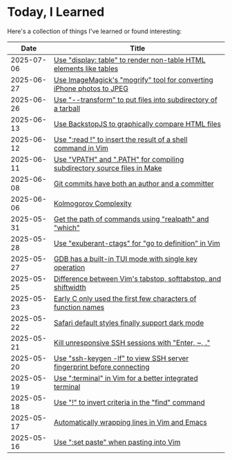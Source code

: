 # Today, I Learned
Here's a collection of things I've learned or found interesting:

| Date | Title |
|---|---|
| 2025-07-06 | [Use "display: table" to render non-table HTML elements like tables](https://jaredkrinke.github.io/til/css-display-table.html) |
| 2025-06-27 | [Use ImageMagick's "mogrify" tool for converting iPhone photos to JPEG](https://jaredkrinke.github.io/til/convert-iphone-photos-to-jpg.html) |
| 2025-06-26 | [Use "--transform" to put files into subdirectory of a tarball](https://jaredkrinke.github.io/til/tar-into-subdir.html) |
| 2025-06-13 | [Use BackstopJS to graphically compare HTML files](https://jaredkrinke.github.io/til/graphically-compare-html-files.html) |
| 2025-06-12 | [Use ":read !" to insert the result of a shell command in Vim](https://jaredkrinke.github.io/til/vim-read-shell-cmd.html) |
| 2025-06-11 | [Use "VPATH" and ".PATH" for compiling subdirectory source files in Make](https://jaredkrinke.github.io/til/subdir-source-and-make.html) |
| 2025-06-08 | [Git commits have both an author and a committer](https://jaredkrinke.github.io/til/git-commit-vs-author.html) |
| 2025-06-06 | [Kolmogorov Complexity](https://jaredkrinke.github.io/til/kolmogorov-complexity.html) |
| 2025-05-31 | [Get the path of commands using "realpath" and "which"](https://jaredkrinke.github.io/til/absolute-path-of-command.html) |
| 2025-05-28 | [Use "exuberant-ctags" for "go to definition" in Vim](https://jaredkrinke.github.io/til/vim-code-indexing.html) |
| 2025-05-27 | [GDB has a built-in TUI mode with single key operation](https://jaredkrinke.github.io/til/gdb-tui-single-key.html) |
| 2025-05-25 | [Difference between Vim's tabstop, softtabstop, and shiftwidth](https://jaredkrinke.github.io/til/vim-indentation.html) |
| 2025-05-23 | [Early C only used the first few characters of function names](https://jaredkrinke.github.io/til/early-c-id-limites.html) |
| 2025-05-22 | [Safari default styles finally support dark mode](https://jaredkrinke.github.io/til/ios-dark-mode-links-fixed.html) |
| 2025-05-21 | [Kill unresponsive SSH sessions with "Enter, ~, ."](https://jaredkrinke.github.io/til/kill-unresponsive-ssh.html) |
| 2025-05-20 | [Use "ssh-keygen -lf" to view SSH server fingerprint before connecting](https://jaredkrinke.github.io/til/show-ssh-fingerprint.html) |
| 2025-05-19 | [Use ":terminal" in Vim for a better integrated terminal](https://jaredkrinke.github.io/til/vim-terminal.html) |
| 2025-05-18 | [Use "!" to invert criteria in the "find" command](https://jaredkrinke.github.io/til/inverting-find-criteria.html) |
| 2025-05-17 | [Automatically wrapping lines in Vim and Emacs](https://jaredkrinke.github.io/til/wrap-lines-vim-emacs.html) |
| 2025-05-16 | [Use ":set paste" when pasting into Vim](https://jaredkrinke.github.io/til/vim-paste-mode.html) |
